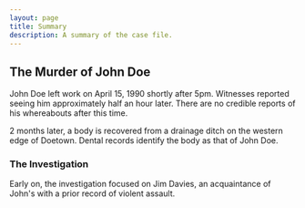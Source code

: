 ```yaml
---
layout: page
title: Summary
description: A summary of the case file.
---
```


## The Murder of John Doe

John Doe left work on April 15, 1990 shortly after 5pm. Witnesses reported seeing him approximately half an hour later. There are no credible reports of his whereabouts after this time.

2 months later, a body is recovered from a drainage ditch on the western edge of Doetown. Dental records identify the body as that of John Doe.

### The Investigation

Early on, the investigation focused on Jim Davies, an acquaintance of John's with a prior record of violent assault.

